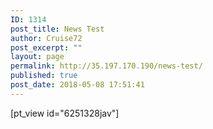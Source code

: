```yaml
---
ID: 1314
post_title: News Test
author: Cruise72
post_excerpt: ""
layout: page
permalink: http://35.197.170.190/news-test/
published: true
post_date: 2018-05-08 17:51:41
---
```

<p>[pt_view id="6251328jav"]</p>
